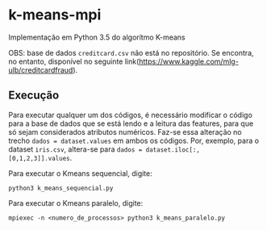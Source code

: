 # k-means-mpi

Implementação em Python 3.5 do algorítmo K-means

OBS: base de dados `creditcard.csv` não está no repositório. Se encontra, no entanto, disponível no seguinte link(https://www.kaggle.com/mlg-ulb/creditcardfraud). 

## Execução

Para executar qualquer um dos códigos, é necessário modificar o código para a base de dados que se está lendo e a leitura das features, para que só sejam considerados atributos numéricos. Faz-se essa alteração no trecho `dados = dataset.values` em ambos os códigos. Por, exemplo, para o dataset `iris.csv`, altera-se para `dados = dataset.iloc[:,[0,1,2,3]].values`. 

Para executar o Kmeans sequencial, digite:

```
python3 k_means_sequencial.py
```

Para executar o Kmeans paralelo, digite:

```
mpiexec -n <numero_de_processos> python3 k_means_paralelo.py
```

